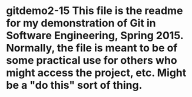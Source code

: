 # gitdemo2-15 This file is the readme for my demonstration of Git in Software Engineering, Spring 2015. Normally, the file is meant to be of some practical use for others who might access the project, etc. Might be a "do this" sort of thing.
